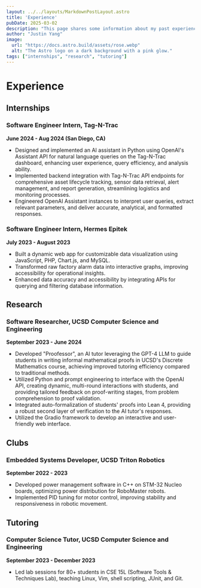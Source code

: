 ```yaml
---
layout: ../../layouts/MarkdownPostLayout.astro
title: 'Experience'
pubDate: 2025-03-02
description: "This page shares some information about my past experiences."
author: "Justin Yang"
image:
  url: "https://docs.astro.build/assets/rose.webp"
  alt: "The Astro logo on a dark background with a pink glow."
tags: ["internships", "research", "tutoring"]
---
```

# Experience  

## Internships  

### Software Engineer Intern, Tag-N-Trac
**June 2024 - Aug 2024 (San Diego, CA)**
- Designed and implemented an AI assistant in Python using OpenAI's Assistant API for natural language queries on the Tag-N-Trac dashboard, enhancing user experience, query efficiency, and analysis ability.
- Implemented backend integration with Tag-N-Trac API endpoints for comprehensive asset lifecycle tracking, sensor data retrieval, alert management, and report generation, streamlining logistics and monitoring processes.
- Engineered OpenAI Assistant instances to interpret user queries, extract relevant parameters, and deliver accurate, analytical, and formatted responses.

### Software Engineer Intern, Hermes Epitek
**July 2023 - August 2023**
- Built a dynamic web app for customizable data visualization using JavaScript, PHP, Chart.js, and MySQL.
- Transformed raw factory alarm data into interactive graphs, improving accessibility for operational insights.
- Enhanced data accuracy and accessibility by integrating APIs for querying and filtering database information.

## Research

### Software Researcher, UCSD Computer Science and Engineering
**September 2023 - June 2024**
- Developed "Proofessor", an AI tutor leveraging the GPT-4 LLM to guide students in writing informal mathematical proofs in UCSD's Discrete Mathematics course, achieving improved tutoring efficiency compared to traditional methods.
- Utilized Python and prompt engineering to interface with the OpenAI API, creating dynamic, multi-round interactions with students, and providing tailored feedback on proof-writing stages, from problem comprehension to proof validation.
- Integrated auto-formalization of students' proofs into Lean 4, providing a robust second layer of verification to the AI tutor's responses.
- Utilized the Gradio framework to develop an interactive and user-friendly web interface.

## Clubs

### Embedded Systems Developer, UCSD Triton Robotics
**September 2022 - 2023**
- Developed power management software in C++ on STM-32 Nucleo boards, optimizing power distribution for RoboMaster robots.
- Implemented PID tuning for motor control, improving stability and responsiveness in robotic movement.

## Tutoring

### Computer Science Tutor, UCSD Computer Science and Engineering
**September 2023 - December 2023**
- Led lab sessions for 80+ students in CSE 15L (Software Tools & Techniques Lab), teaching Linux, Vim, shell scripting, JUnit, and Git.